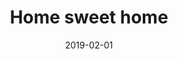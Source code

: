 ---
title: Home sweet home
date: 2019-02-01
span: 2
image: assets/images/rescued/pork_1.jpg
thumb: assets/images/rescued/pork_1.jpg
---